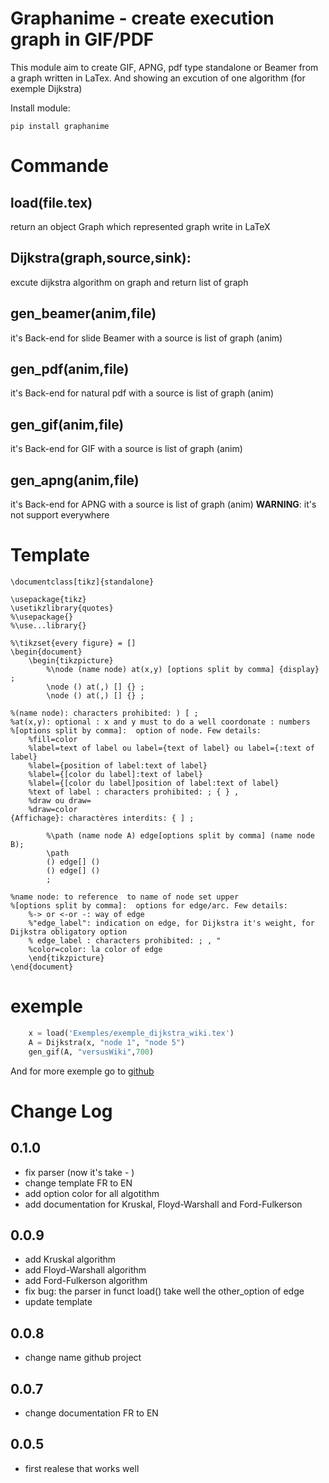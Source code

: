 

# Graphanime - create execution graph in GIF/PDF


This module aim to create GIF, APNG, pdf type standalone or Beamer from a graph 
written in LaTex. And showing an excution of one algorithm (for exemple Dijkstra)

Install module:
```
pip install graphanime
```

# Commande
## load(file.tex)
return an object Graph which represented graph write in LaTeX

## Dijkstra(graph,source,sink):
excute dijkstra algorithm on graph and return list of graph

## gen_beamer(anim,file)
it's Back-end for slide Beamer with a source is list of graph (anim)

## gen_pdf(anim,file)
it's Back-end for natural pdf with a source is list of graph (anim)

## gen_gif(anim,file)
it's Back-end for GIF with a source is list of graph (anim)

## gen_apng(anim,file)
it's Back-end for APNG with a source is list of graph (anim)
**WARNING**: it's not support everywhere 


# Template

```
\documentclass[tikz]{standalone}

\usepackage{tikz}
\usetikzlibrary{quotes}
%\usepackage{}
%\use...library{}

%\tikzset{every figure} = []
\begin{document}
	\begin{tikzpicture} 
		%\node (name node) at(x,y) [options split by comma] {display} ;
		\node () at(,) [] {} ;
		\node () at(,) [] {} ;
		
%(name node): characters prohibited: ) [ ;
%at(x,y): optional : x and y must to do a well coordonate : numbers 
%[options split by comma]:  option of node. Few details: 			 
	%fill=color
	%label=text of label ou label={text of label} ou label={:text of label}
	%label={position of label:text of label}
	%label={[color du label]:text of label}
	%label={[color du label]position of label:text of label}
	%text of label : characters prohibited: ; { } ,
	%draw ou draw=
	%draw=color
{Affichage}: charactères interdits: { ] ; 
	
		%\path (name node A) edge[options split by comma] (name node B);
		\path 
		() edge[] ()
		() edge[] ()
		;

%name node: to reference  to name of node set upper
%[options split by comma]:  options for edge/arc. Few details:
	%-> or <-or -: way of edge
	%"edge_label": indication on edge, for Dijkstra it's weight, for Dijkstra obligatory option 
	% edge_label : characters prohibited: ; , "
	%color=color: la color of edge
	\end{tikzpicture}
\end{document}

```

# exemple

```py
    x = load('Exemples/exemple_dijkstra_wiki.tex')
    A = Dijkstra(x, "node 1", "node 5")
    gen_gif(A, "versusWiki",700)
```
And for more exemple go to [github](https://github.com/Sosso8305/LaTeX-to-GIF-Python)



# Change Log 

## 0.1.0
- fix parser (now it's take - )
- change template FR to EN
- add option color for all algotithm 
- add documentation for Kruskal, Floyd-Warshall and Ford-Fulkerson

## 0.0.9
- add Kruskal algorithm
- add Floyd-Warshall algorithm
- add Ford-Fulkerson algorithm
- fix bug: the parser in funct load() take well the other_option of edge
- update template  
## 0.0.8
- change name github project 

## 0.0.7
- change documentation FR to EN

## 0.0.5
- first realese that works well